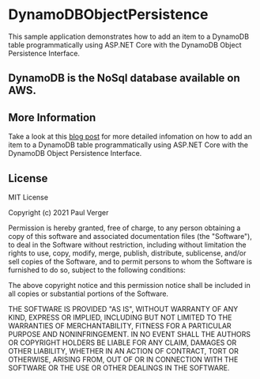 # DynamoDBObjectPersistence

This sample application demonstrates how to add an item to a DynamoDB table programmatically using ASP.NET Core with the DynamoDB Object Persistence Interface.

## DynamoDB is the NoSql database available on AWS.

## More Information

Take a look at this [blog post](https://dynamodbdotnet.wordpress.com/???/)
for more detailed infomation on how to add an item to a DynamoDB table programmatically using ASP.NET Core with the DynamoDB Object Persistence Interface.

## License

MIT License

Copyright (c) 2021 Paul Verger

Permission is hereby granted, free of charge, to any person obtaining a copy
of this software and associated documentation files (the "Software"), to deal
in the Software without restriction, including without limitation the rights
to use, copy, modify, merge, publish, distribute, sublicense, and/or sell
copies of the Software, and to permit persons to whom the Software is
furnished to do so, subject to the following conditions:

The above copyright notice and this permission notice shall be included in all
copies or substantial portions of the Software.

THE SOFTWARE IS PROVIDED "AS IS", WITHOUT WARRANTY OF ANY KIND, EXPRESS OR
IMPLIED, INCLUDING BUT NOT LIMITED TO THE WARRANTIES OF MERCHANTABILITY,
FITNESS FOR A PARTICULAR PURPOSE AND NONINFRINGEMENT. IN NO EVENT SHALL THE
AUTHORS OR COPYRIGHT HOLDERS BE LIABLE FOR ANY CLAIM, DAMAGES OR OTHER
LIABILITY, WHETHER IN AN ACTION OF CONTRACT, TORT OR OTHERWISE, ARISING FROM,
OUT OF OR IN CONNECTION WITH THE SOFTWARE OR THE USE OR OTHER DEALINGS IN THE
SOFTWARE.
